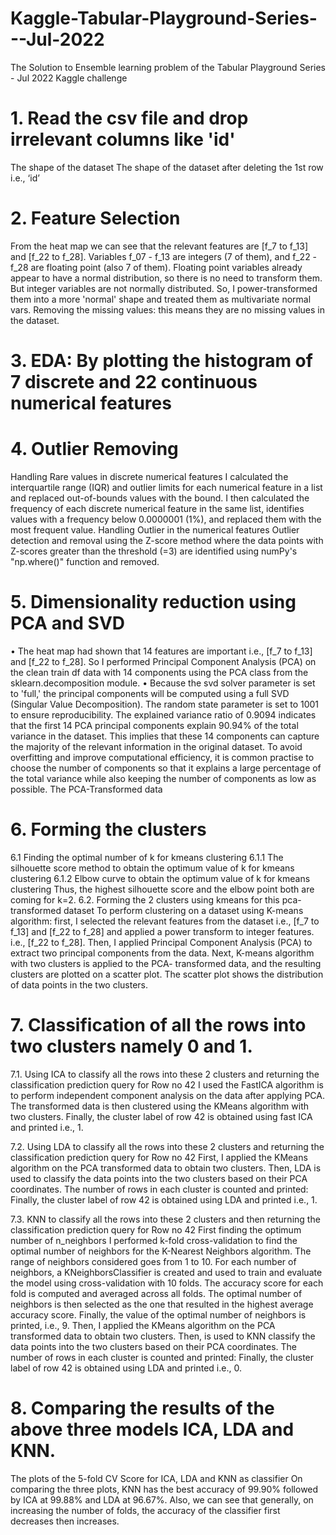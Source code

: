 # Kaggle-Tabular-Playground-Series---Jul-2022
The Solution to Ensemble learning problem of the Tabular Playground Series - Jul 2022 Kaggle challenge
# 1. Read the csv file and drop irrelevant columns like 'id'
The shape of the dataset
The shape of the dataset after deleting the 1st row i.e., ‘id’ 

# 2. Feature Selection

From the heat map we can see that the relevant features are [f_7 to f_13] and [f_22 to f_28]. Variables f_07 - f_13 are integers (7 of
them), and f_22 - f_28 are floating point (also 7 of them). Floating point variables already appear to have a normal distribution, so
there is no need to transform them. But integer variables are not normally distributed. So, I power-transformed them into a more
'normal' shape and treated them as multivariate normal vars.
Removing the missing values:
this means they are no missing values in the dataset.

# 3. EDA: By plotting the histogram of 7 discrete and 22 continuous numerical features

# 4. Outlier Removing

Handling Rare values in discrete numerical features
I calculated the interquartile range (IQR) and outlier limits for each numerical feature in a list and replaced out-of-bounds values with
the bound. I then calculated the frequency of each discrete numerical feature in the same list, identifies values with a frequency below
0.0000001 (1%), and replaced them with the most frequent value.
Handling Outlier in the numerical features
Outlier detection and removal using the Z-score method where the data points with Z-scores greater than the threshold (=3) are
identified using numPy's "np.where()" function and removed.

# 5. Dimensionality reduction using PCA and SVD

• The heat map had shown that 14 features are important i.e., [f_7 to f_13] and [f_22 to f_28]. So I performed Principal
Component Analysis (PCA) on the clean train df data with 14 components using the PCA class from the
sklearn.decomposition module.
• Because the svd solver parameter is set to 'full,' the principal components will be computed using a full SVD (Singular Value
Decomposition). The random state parameter is set to 1001 to ensure reproducibility.
The explained variance ratio of 0.9094 indicates that the first 14 PCA principal components explain
90.94% of the total variance in the dataset. This implies that these 14 components can capture the majority of the relevant
information in the original dataset. To avoid overfitting and improve computational efficiency, it is common practise to choose the
number of components so that it explains a large percentage of the total variance while also keeping the number of components as low as possible.
The PCA-Transformed data

# 6. Forming the clusters

6.1 Finding the optimal number of k for kmeans clustering
6.1.1 The silhouette score method to obtain the optimum value of k for kmeans clustering
6.1.2 Elbow curve to obtain the optimum value of k for kmeans clustering
Thus, the highest silhouette score and the elbow point both are coming for k=2.
6.2. Forming the 2 clusters using kmeans for this pca-transformed dataset
To perform clustering on a dataset using K-means algorithm: first, I selected the relevant features from the dataset i.e., [f_7 to f_13]
and [f_22 to f_28] and applied a power transform to integer features. i.e., [f_22 to f_28]. Then, I applied Principal Component
Analysis (PCA) to extract two principal components from the data. Next, K-means algorithm with two clusters is applied to the PCA-
transformed data, and the resulting clusters are plotted on a scatter plot. The scatter plot shows the distribution of data points in the
two clusters.

#  7. Classification of all the rows into two clusters namely 0 and 1.

7.1. Using ICA to classify all the rows into these 2 clusters and returning the classification prediction query for Row no 42
I used the FastICA algorithm is to perform independent component analysis on the data after applying PCA. The transformed data is
then clustered using the KMeans algorithm with two clusters.
Finally, the cluster label of row 42 is obtained using fast ICA and printed i.e., 1.

7.2. Using LDA to classify all the rows into these 2 clusters and returning the classification prediction query for Row no 42
First, I applied the KMeans algorithm on the PCA transformed data to obtain two clusters. Then, LDA is used to classify the data
points into the two clusters based on their PCA coordinates. The number of rows in each cluster is counted and printed:
Finally, the cluster label of row 42 is obtained using LDA and printed i.e., 1.

7.3. KNN to classify all the rows into these 2 clusters and then returning the classification prediction query for Row no 42
First finding the optimum number of n_neighbors
I performed k-fold cross-validation to find the optimal number of neighbors for the K-Nearest Neighbors algorithm. The range of
neighbors considered goes from 1 to 10. For each number of neighbors, a KNeighborsClassifier is created and used to train and
evaluate the model using cross-validation with 10 folds. The accuracy score for each fold is computed and averaged across all folds.
The optimal number of neighbors is then selected as the one that resulted in the highest average accuracy score. Finally, the value of
the optimal number of neighbors is printed, i.e., 9.
Then, I applied the KMeans algorithm on the PCA transformed data to obtain two clusters. Then, is used to KNN classify the data
points into the two clusters based on their PCA coordinates. The number of rows in each cluster is counted and printed:
Finally, the cluster label of row 42 is obtained using LDA and printed i.e., 0.

# 8. Comparing the results of the above three models ICA, LDA and KNN.

The plots of the 5-fold CV Score for ICA, LDA and KNN as classifier
On comparing the three plots, KNN has the best accuracy of 99.90% followed by ICA at 99.88% and LDA at 96.67%.
Also, we can see that generally, on increasing the number of folds, the accuracy of the classifier first decreases then increases.

